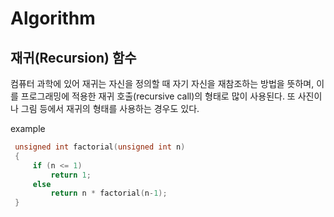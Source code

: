 # Algorithm

## 재귀(Recursion) 함수
컴퓨터 과학에 있어 재귀는 자신을 정의할 때 자기 자신을 재참조하는 방법을 뜻하며, 이를 프로그래밍에 적용한 재귀 호출(recursive call)의 형태로 많이 사용된다. 또 사진이나 그림 등에서 재귀의 형태를 사용하는 경우도 있다.

example
```c
 unsigned int factorial(unsigned int n)
 {
     if (n <= 1)
         return 1;
     else
         return n * factorial(n-1);
 }
```

